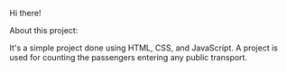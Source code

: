 Hi there!

About this project:

It's a simple project done using HTML, CSS, and JavaScript. A project is used for counting the passengers entering any public transport. 
